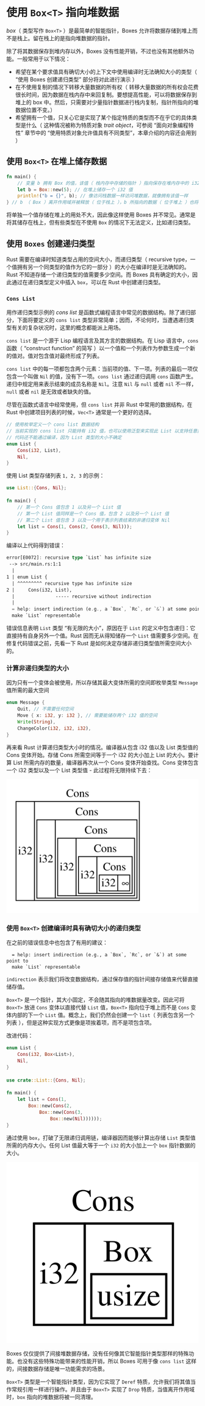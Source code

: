 # 使用 `Box<T>` 指向堆数据

*box*（ 类型写作 `Box<T>` ）是最简单的智能指针，Boxes 允许将数据存储到堆上而不是栈上。留在栈上的是指向堆数据的指针。

除了将其数据保存到堆内存以外，Boxes 没有性能开销，不过也没有其他额外功能。一般常用于以下情况：

- 希望在某个要求值具有确切大小的上下文中使用编译时无法确知大小的类型（ “使用 Boxes 创建递归类型” 部分将对此进行演示 ）
- 在不使用复制的情况下转移大量数据的所有权（ 转移大量数据的所有权会花费很长时间，因为数据在栈内存中来回复制。要想提高性能，可以将数据保存到堆上的 box 中。然后，只需要对少量指针数据进行栈内复制，指针所指向的堆数据位置不变。）
- 希望拥有一个值，只关心它是实现了某个指定特质的类型而不在乎它的具体类型是什么（ 这种情况被称为特质对象 *trait object*，可参阅 “面向对象编程特性” 章节中的 “使用特质对象允许值具有不同类型”，本章介绍的内容还会用到 ）

## 使用 `Box<T>` 在堆上储存数据

```rust
fn main() {
    // 变量 b 拥有 Box 的值，该值（ 栈内存中存储的指针 ）指向保存在堆内存中的 i32 值
    let b = Box::new(5); // 在堆上储存一个 i32 值
    println!("b = {}", b); // 像访问栈数据一样访问堆数据，就像拥有该值一样
} // b （ Box ）离开作用域并被释放（ 位于栈上 ），b 所指向的数据（ 位于堆上 ）也将被释放
```

将单独一个值存储在堆上的用处不大，因此像这样使用 Boxes 并不常见。通常是将其储存在栈上，但有些类型在不使用 `Box` 的情况下无法定义，比如递归类型。

## 使用 `Boxes` 创建递归类型

Rust 需要在编译时知道类型占用的空间大小，而递归类型（ recursive type，一个值拥有另一个同类型的值作为它的一部分 ）的大小在编译时是无法确知的。Rust 不知道存储一个递归类型的值需要多少空间。而 Boxes 具有确定的大小，因此通过在递归类型定义中插入 `box`，可以在 Rust 中创建递归类型。

### `Cons List`

用作递归类型示例的 *cons list* 是函数式编程语言中常见的数据结构。除了递归部分，下面将要定义的 `cons list` 类型非常简单；因而，不论何时，当遭遇递归类型有关的复杂状况时，这里的概念都能派上用场。

`cons list` 是一个源于 Lisp 编程语言及其方言的数据结构。在 Lisp 语言中，`cons` 函数（ “construct function” 的简写 ）以一个值和一个列表作为参数生成一个新的值对。值对包含值对最终形成了列表。

`cons list` 中的每一项都包含两个元素：当前项的值、下一项。列表的最后一项仅包含一个叫做 `Nil` 的值，没有下一项。`cons list` 通过递归调用 `cons` 函数产生。递归中规定用来表示结束的成员名称是 `Nil`。注意 `Nil` 与 `null` 或者 `nil` 不一样，`null` 或者 `nil` 是无效或者缺失的值。

尽管在函数式语言中经常使用，但 `cons list` 并非 Rust 中常用的数据结构，在 Rust 中创建项目列表的时候，`Vec<T>` 通常是一个更好的选择。

```rust
// 使用枚举定义一个 cons list 数据结构
// 当前实现的 cons list 只能持有 i32 值，也可以使用泛型来实现此 List 以支持任意类型
// 代码还不能通过编译，因为 List 类型的大小不确定
enum List {
    Cons(i32, List),
    Nil,
}
```

使用 List 类型存储列表 `1, 2, 3` 的示例：

```rust
use List::{Cons, Nil};

fn main() {
    // 第一个 Cons 值包含 1 以及另一个 List 值
    // 第一个 List 值同样是一个 Cons 值，包含 2 以及另一个 List 值
    // 第二个 List 值包含 3 以及一个用于表示列表结束的非递归变体 Nil
    let list = Cons(1, Cons(2, Cons(3, Nil)));
}
```

编译以上代码得到错误：

```rust
error[E0072]: recursive type `List` has infinite size
 --> src/main.rs:1:1
  |
1 | enum List {
  | ^^^^^^^^^ recursive type has infinite size
2 |     Cons(i32, List),
  |               ----- recursive without indirection
  |
  = help: insert indirection (e.g., a `Box`, `Rc`, or `&`) at some point to
  make `List` representable
```

错误信息表明 `List` 类型 “有无限的大小”，原因在于 `List` 的定义中包含递归：它直接持有自身另外一个值。Rust 因而无从得知储存一个 `List` 值需要多少空间。在修复代码错误之前，先看一下 Rust 是如何决定存储非递归类型值所需空间大小的。

### 计算非递归类型的大小

因为只有一个变体会被使用，所以存储其最大变体所需的空间即枚举类型 `Message` 值所需的最大空间

```rust
enum Message {
    Quit, // 不需要任何空间
    Move { x: i32, y: i32 }, // 需要能储存两个 i32 值的空间
    Write(String),
    ChangeColor(i32, i32, i32),
}
```

再来看 Rust 计算递归类型大小时的情况。编译器从包含 i32 值以及 List 类型值的 Cons 变体开始。存储 Cons 所需空间等于一个 i32 的大小加上 List 的大小。要计算 List 所需内存的数量，编译器再次从一个 Cons 变体开始查找。Cons 变体包含一个 i32 类型以及一个 List 类型值 - 此过程将无限持续下去：

![](images/../../images/smart-pointer/trpl15-01.svg)

### 使用 `Box<T>` 创建编译时具有确切大小的递归类型

在之前的错误信息中也包含了有用的建议：

```shell
  = help: insert indirection (e.g., a `Box`, `Rc`, or `&`) at some point to
  make `List` representable
```

`indirection` 表示我们将改变数据结构，通过保存值的指针间接存储值来代替直接储存值。

`Box<T>` 是一个指针，其大小固定，不会随其指向的堆数据量改变。因此可将 `Box<T>` 放进 `Cons` 变体以直接代替 `List` 值，`Box<T>` 指向位于堆上而不是 `Cons` 变体内部的下一个 `List` 值。概念上，我们仍然会创建一个 `list`（ 列表包含另一个列表 ），但是这种实现方式更像是项挨着项，而不是项包含项。

改进代码：

```rust
enum List {
    Cons(i32, Box<List>),
    Nil,
}

use crate::List::{Cons, Nil};

fn main() {
    let list = Cons(1,
        Box::new(Cons(2,
            Box::new(Cons(3,
                Box::new(Nil))))));
}
```

通过使用 `box`，打破了无限递归调用链，编译器因而能够计算出存储 `List` 类型值所需的内存大小。任何 List 值最大等于一个 `i32` 的大小加上一个 `box` 指针数据的大小。

![](images/../../images/smart-pointer/trpl15-02.svg)

Boxes 仅仅提供了间接堆数据存储，没有任何像其它智能指针类型那样的特殊功能。也没有这些特殊功能带来的性能开销，所以 Boxes 可用于像 `cons list` 这样的，间接数据存储是唯一功能需求的场景。

`Box<T>` 类型是一个智能指针类型，因为它实现了 `Deref` 特质，允许我们将其值当作常规引用一样进行操作。并且由于 `Box<T>` 实现了 `Drop` 特质，当值离开作用域时，`box` 指向的堆数据将被一同清理。

